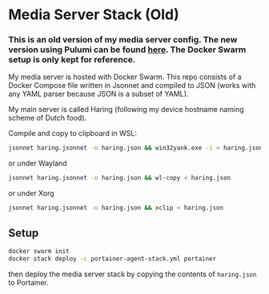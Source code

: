 # Media Server Stack (Old)

### This is an old version of my media server config. The new version using Pulumi can be found [here](..). The Docker Swarm setup is only kept for reference.

My media server is hosted with Docker Swarm. This repo consists of a Docker Compose file written in Jsonnet and compiled to JSON (works with any YAML parser because JSON is a subset of YAML).

My main server is called Haring (following my device hostname naming scheme of Dutch food).

Compile and copy to clipboard in WSL:
```bash
jsonnet haring.jsonnet -o haring.json && win32yank.exe -i < haring.json
```
or under Wayland
```bash
jsonnet haring.jsonnet -o haring.json && wl-copy < haring.json
```
or under Xorg
```bash
jsonnet haring.jsonnet -o haring.json && xclip < haring.json
```

## Setup
```bash
docker swarm init
docker stack deploy -c portainer-agent-stack.yml portainer
```
then deploy the media server stack by copying the contents of `haring.json` to Portainer.
